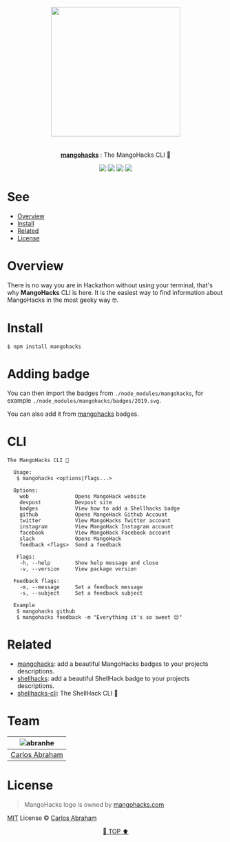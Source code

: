 <p align="center" id="top">
	<a href="https://www.npmjs.com/package/mangohacks"><img src="https://cdn.abranhe.com/projects/MangoHacks/2018/media/MangoHacks.png" width="300"></a>
	<br>
	<br>
	<br>
	<a href="https://www.npmjs.com/package/mangohacks"><b>mangohacks</b></a>
	: The MangoHacks CLI 🍐
</p>

<p align="center">
	<a href="https://travis-ci.org/abranhe/mangohacks-cli"><img src="https://img.shields.io/travis/abranhe/mangohacks-cli.svg?logo=travis" /></a>
	<a href="https://github.com/abranhe/mangohacks-cli/blob/master/LICENSE"><img src="https://img.shields.io/github/license/abranhe/mangohacks-cli.svg" /></a>
	<a href="https://github.com/abranhe/mangohacks-cli"><img src="https://img.shields.io/npm/v/mangohacks.svg" /></a>
	<a href="https://mangohacks.com"><img src="https://cdn.abranhe.com/projects/mangohacks/2019/badge.svg" /></a>
</p>

# See

- [Overview](#overview)
- [Install](#install)
- [Related](#related)
- [License](#license)

# Overview

There is no way you are in Hackathon without using your terminal, that's why **MangoHacks** CLI is here. It is the easiest way to find information about MangoHacks in the most geeky way 🤓.

# Install

```
$ npm install mangohacks
```

# Adding badge

You can then import the badges from `./node_modules/mangohacks`, for example `./node_modules/mangohacks/badges/2019.svg`.

You can also add it from [mangohacks](https://github.com/abranhe/mangohacks) badges.

# CLI

```console
The MangoHacks CLI 🍐

  Usage:
   $ mangohacks <options|flags...>

  Options:
    web               Opens MangoHack website
    devpost           Devpost site
    badges            View how to add a Shellhacks badge
    github            Opens MangoHack Github Account
    twitter           View MangoHacks Twitter account
    instagram         View MangoHack Instagram account
    facebook          View MangoHack Facebook account
    slack             Opens MangoHack
    feedback <flags>  Send a feedback

   Flags:
    -h, --help        Show help message and close
    -v, --version     View package version

  Feedback flags:
    -m, --message     Set a feedback message
    -s, --subject     Set a feedback subject

  Example
   $ mangohacks github
   $ mangohacks feedback -m "Everything it's so sweet 😊"
```

# Related

-  [mangohacks](https://github.com/abranhe/mangohacks): add a beautiful MangoHacks badges to your projects descriptions.
-  [shellhacks](https://github.com/abranhe/shellhacks): add a beautiful ShellHack badge to your projects descriptions.
- [shellhacks-cli](https://github.com/abranhe/shellhacks-cli): The ShellHack CLI 🐚

# Team

| ![abranhe](https://avatars3.githubusercontent.com/u/21347264?s=50) |
| :----------------------------------------------------------------: |
| [Carlos Abraham](https://github.com/abranhe)                       |

# License

> MangoHacks logo is owned by [mangohacks.com](https://mangohacks.com)

[MIT](https://github.com/abranhe/mangohacks-cli/blob/master/LICENSE) License © [Carlos Abraham](https://github.com/abranhe/)

<p align="center">
	<a href="#top">🍐 TOP ⬆</a>
</p>
